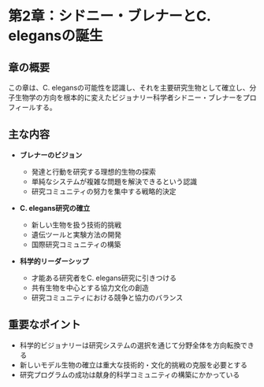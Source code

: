 # 第2章：シドニー・ブレナーとC. elegansの誕生

## 章の概要
この章は、C. elegansの可能性を認識し、それを主要研究生物として確立し、分子生物学の方向を根本的に変えたビジョナリー科学者シドニー・ブレナーをプロフィールする。

## 主な内容
- **ブレナーのビジョン**
  - 発達と行動を研究する理想的生物の探索
  - 単純なシステムが複雑な問題を解決できるという認識
  - 研究コミュニティの努力を集中する戦略的決定

- **C. elegans研究の確立**
  - 新しい生物を扱う技術的挑戦
  - 遺伝ツールと実験方法の開発
  - 国際研究コミュニティの構築

- **科学的リーダーシップ**
  - 才能ある研究者をC. elegans研究に引きつける
  - 共有生物を中心とする協力文化の創造
  - 研究コミュニティにおける競争と協力のバランス

## 重要なポイント
- 科学的ビジョナリーは研究システムの選択を通じて分野全体を方向転換できる
- 新しいモデル生物の確立は重大な技術的・文化的挑戦の克服を必要とする
- 研究プログラムの成功は献身的科学コミュニティの構築にかかっている
